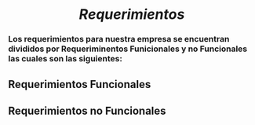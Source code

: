 *<h1 align="center"> Requerimientos </h1>*

### Los requerimientos para nuestra empresa se encuentran divididos por Requeriminentos Funicionales y no Funcionales las cuales son las siguientes:

## Requerimientos Funcionales


## Requerimientos no Funcionales
